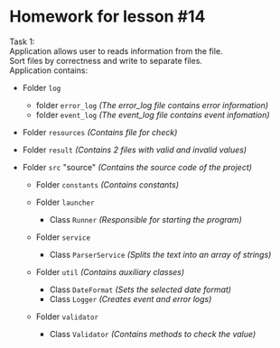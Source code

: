 # Homework for lesson #14

Task 1:</br>
Application allows user to reads information from the file. </br>
Sort files by correctness and write to separate files. </br>
Application contains:</br>
- Folder <code>log</code>
  - folder <code>error_log</code> <em>(The error_log file contains error information)</em>
  - folder <code>event_log</code> <em>(The event_log file contains event infomation)</em>
  
- Folder <code>resources</code> <em>(Contains file for check)</em>
- Folder <code>result</code> <em>(Contains 2 files with valid and invalid values)</em>
- Folder <code>src</code> "source" <em>(Contains the source code of the project)</em>
  - Folder <code>constants</code> <em>(Contains constants)</em>
  - Folder <code>launcher</code>
  
    - Class <code>Runner</code> <em>(Responsible for starting the program)</em>
  - Folder <code>service</code>
    - Class <code>ParserService</code> <em>(Splits the text into an array of strings)</em>
  - Folder <code>util</code> <em>(Contains auxiliary classes)</em>
    - Class <code>DateFormat</code> <em>(Sets the selected date format)</em>
    - Class <code>Logger</code> <em>(Creates event and error logs)</em>
  - Folder <code>validator</code>
    - Class <code>Validator</code> <em>(Contains methods to check the value)</em>

